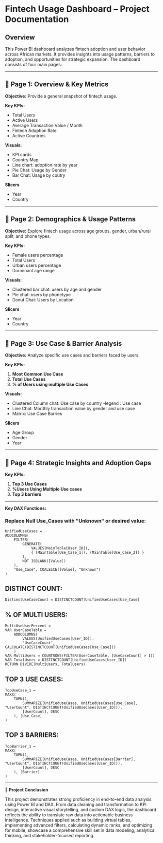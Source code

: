 # Fintech Usage Dashboard – Project Documentation

## Overview
This Power BI dashboard analyzes fintech adoption and user behavior across African markets. It provides insights into usage patterns, barriers to adoption, and opportunities for strategic expansion. The dashboard consists of four main pages:

---

## 📄 **Page 1: Overview & Key Metrics**

**Objective:** Provide a general snapshot of fintech usage.

**Key KPIs:**
- Total Users
- Active Users
- Average Transaction Value / Month
- Fintech Adoption Rate
- Active Countries

**Visuals:**
- KPI cards
- Country Map
- Line chart: adoption rate by year
- Pie Chat: Usage by Gender
- Bar Chat: Usage by coutry
  
**Slicers**
 - Year
 - Country

---

## 📄 **Page 2: Demographics & Usage Patterns**

**Objective:** Explore fintech usage across age groups, gender, urban/rural split, and phone types.

**Key KPIs:**
- Female users percentage
- Total Users
- Urban users percentage
- Dorminant age range

**Visuals:**
- Clustered bar chat: users by age and gender
- Pie chat: users by phonetype
- Donut Chat: Users by Location

 **Slicers**
 - Year
 - Country

---

## 📄 **Page 3: Use Case & Barrier Analysis**

**Objective:** Analyze specific use cases and barriers faced by users.

**Key KPIs:**
1. **Most Common Use Case**
2. **Total Use Cases**
3. **% of Users using multiple Use Cases**

**Visuals:**
- Clustered Column chat: Use case by country -legend : Use case
- Line Chat: Monthly transaction value by gender and use case
- Matrix: Use Case Barries

**Slicers**
 - Age Group
 - Gender
 - Year

---

## 📄 **Page 4: Strategic Insights and Adoption Gaps**

**Key KPIs:**
1. **Top 3 Use Cases**
2. **%Users Using Multiple Use cases**
3. **Top 3 barriers**

---
**Key DAX Functions:**

### Replace Null Use_Cases with "Unknown" or desired value:

```dax
UnifiedUseCases =
ADDCOLUMNS(
    FILTER(
        GENERATE(
            VALUES(MainTable[User_ID]),
            { (MainTable[Use_Case_1]), (MainTable[Use_Case_2]) }
        ),
        NOT ISBLANK([Value])
    ),
    "Use_Case", COALESCE([Value], "Unknown")
)
```
## DISTINCT COUNT: 
```dax
DistinctUseCaseCount = DISTINCTCOUNT(UnifiedUseCases[Use_Case]
```
## % OF MULTI USERS:
```dax
MultiUseUserPercent = 
VAR UserCaseTable =
    ADDCOLUMNS(
        VALUES(UnifiedUseCases[User_ID]),
        "UseCaseCount", CALCULATE(DISTINCTCOUNT(UnifiedUseCases[Use_Case]))
    )
VAR MultiUsers = COUNTROWS(FILTER(UserCaseTable, [UseCaseCount] > 1))
VAR TotalUsers = DISTINCTCOUNT(UnifiedUseCases[User_ID])
RETURN DIVIDE(MultiUsers, TotalUsers)
```

## TOP 3 USE CASES:
```dax
TopUseCase_1 = 
MAXX(
    TOPN(1,
        SUMMARIZE(UnifiedUseCases, UnifiedUseCases[Use_Case], "UserCount", DISTINCTCOUNT(UnifiedUseCases[User_ID])),
        [UserCount], DESC
    ), [Use_Case]
)
```

## TOP 3 BARRIERS:
```dax
TopBarrier_1 = 
MAXX(
    TOPN(1,
        SUMMARIZE(UnifiedUseCases, UnifiedUseCases[Barrier], "UserCount", DISTINCTCOUNT(UnifiedUseCases[User_ID])),
        [UserCount], DESC
    ), [Barrier]
)

```
---

**📌 Project Conclusion**

This project demonstrates strong proficiency in end-to-end data analysis using Power BI and DAX.
From data cleaning and transformation to KPI design, interactive visual storytelling, and custom DAX logic,
the dashboard reflects the ability to translate raw data into actionable business intelligence. 
Techniques applied such as building virtual tables, implementing advanced filters, calculating dynamic ranks, 
and optimizing for mobile, showcase a comprehensive skill set in data modeling, analytical thinking, and stakeholder-focused reporting.
